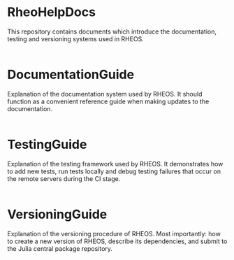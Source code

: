 # **RheoHelpDocs**
This repository contains documents which introduce the documentation, testing and versioning systems used in RHEOS.
<br><br>

# DocumentationGuide
Explanation of the documentation system used by RHEOS. It should function as a convenient reference guide when making updates to the documentation.
<br><br>

# TestingGuide
Explanation of the testing framework used by RHEOS. It demonstrates how to add new tests, run tests locally and debug testing failures that occur on the remote servers during the CI stage.
<br><br>

# VersioningGuide
Explanation of the versioning procedure of RHEOS. Most importantly: how to create a new version of RHEOS, describe its dependencies, and submit to the Julia central package repository.
<br><br>